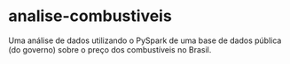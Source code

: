 # analise-combustiveis
Uma análise de dados utilizando o PySpark de uma base de dados pública (do governo) sobre o preço dos combustíveis no Brasil.
